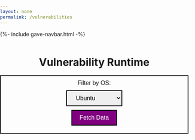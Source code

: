 ```yaml
---
layout: none
permalink: /vulnerabilities
---
```


{%- include gave-navbar.html -%}

<html>

<head>
    <style>
        body, html {
            margin: 0;
            padding: 0;
        }
        h1 {
            margin-top: 50px;
            text-align: center;
        }
        #result {
            max-width: 600px;
        }
        table {
        margin: 0;
        padding: 0;
        width: 100%;
        }
        #fetchButton, #osFilter, #osDropdown {
            display: block;
            margin: 10px auto;
            padding: 10px 20px;
            font-size: 16px;
            border: 2px solid black;
            cursor: pointer;
            font-family: "Poppins", sans-serif;
        }
        #fetchButton {
            background-color: purple;
            color: white;
        }
        #osFilter {
            text-align: center;
        }
        #osDropdown {
            width: 150px;
        }
    </style>
</head>

<!-- <h1>Vulnerability Runtime</h1>
<button id="fetchButton">Fetch Data</button>
<div id="result"></div> -->

<body>
    <h1>Vulnerability Runtime</h1>
    <div id="osFilter">
        <label for="osDropdown">Filter by OS:</label>
        <select id="osDropdown">
            <option value="ubu20">Ubuntu</option>
            <option value="microsoft10">Microsoft Windows</option>
            <option value="googlechromebrowser">Google Chrome Browser</option>
            <option value="AppleMacOS13">Apple MacOS</option>
        </select>
        <button id="fetchButton">Fetch Data</button>
    </div>
    <div id="result"></div>
</body>

</html>

<script>
    document.getElementById('fetchButton').addEventListener('click', fetchData);
    function fetchData() {
        const baseURL = "https://gave.stu.nighthawkcodingsociety.com/api/vulnerability/software";
        const osDropdown = document.getElementById('osDropdown');
        const category = osDropdown.options[osDropdown.selectedIndex].value;
        console.log(category)
        const url = `${baseURL}/${category}`;

        // Fetch data from API 
        fetch(url, {
            method: 'GET',
            headers: {
                'Content-Type': 'application/json',
            },
        })
            .then(response => {
                // Check if the response from the server is successful
                if (!response.ok) {
                    throw new Error('Network response was not ok');
                }
                // Parse the response as JSON
                return response.json();
            })
            .then(data => {
                // Create an HTML table header
                let table = "<table border='1' cellspacing='3'><tr><th>ID</th><th>Title</th><th>Severity</th><th>Description</th><th>Fix Text</th><th>Check Text</th></tr>";

                // Insert data from the API into the table rows
                data.forEach(item => {
                    table += `<tr>
                        <td>${item.id}</td>
                        <td>${item.title}</td>
                        <td>${item.severity}</td>
                        <td>${item.description}</td>
                        <td>${item.fixtext}</td>
                        <td>${item.checktext}</td>
                    </tr>`;
                });

                // Close the HTML table
                table += "</table>";

                // Display the generated table in the 'result' element
                document.getElementById('result').innerHTML = table;
            })

            // Log and display an error message if there is a problem with the fetch operation
            .catch(error => {
                console.error('There has been a problem with your fetch operation:', error);
                document.getElementById('result').textContent = 'Error: ' + error.message;
            });
    }
</script>








